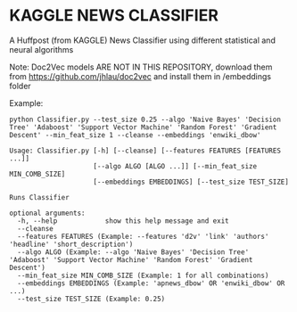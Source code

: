 # KAGGLE NEWS CLASSIFIER
A Huffpost (from KAGGLE) News Classifier using different statistical and neural algorithms

Note: Doc2Vec models ARE NOT IN THIS REPOSITORY, download them from https://github.com/jhlau/doc2vec and install them in /embeddings folder

Example:
```
python Classifier.py --test_size 0.25 --algo 'Naive Bayes' 'Decision Tree' 'Adaboost' 'Support Vector Machine' 'Random Forest' 'Gradient Descent' --min_feat_size 1 --cleanse --embeddings 'enwiki_dbow'

Usage: Classifier.py [-h] [--cleanse] [--features FEATURES [FEATURES ...]]
                     [--algo ALGO [ALGO ...]] [--min_feat_size MIN_COMB_SIZE]
                     [--embeddings EMBEDDINGS] [--test_size TEST_SIZE]

Runs Classifier

optional arguments:
  -h, --help            show this help message and exit
  --cleanse
  --features FEATURES (Example: --features 'd2v' 'link' 'authors' 'headline' 'short_description')
  --algo ALGO (Example: --algo 'Naive Bayes' 'Decision Tree' 'Adaboost' 'Support Vector Machine' 'Random Forest' 'Gradient Descent')
  --min_feat_size MIN_COMB_SIZE (Example: 1 for all combinations)
  --embeddings EMBEDDINGS (Example: 'apnews_dbow' OR 'enwiki_dbow' OR ...)
  --test_size TEST_SIZE (Example: 0.25)
```
